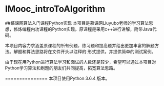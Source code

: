 # IMooc_introToAlgorithm
##慕课网算法入门课程Python实现
本项目是慕课网Liuyubo老师的学习算法思想，修炼编程内功课程的Python实现。原课程是采用c++进行讲解，附带Java代码。  

本项目内容力求涵盖原课程的所有例题，练习题和提高题并给出更加丰富的解题方法。解题和算法思路将在文件开头以注释的
形式提供，并提供简单的测试案例。  

由于现在用Python进行算法学习和面试的人数还是较少，希望可以通过本项目对Python学习算法和刷题的朋友们共同提高，拓宽算法思路。

===============
本项目使用Python 3.6.4 版本。
